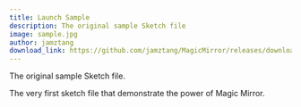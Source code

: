```yaml
---
title: Launch Sample
description: The original sample Sketch file
image: sample.jpg
author: jamztang
download_link: https://github.com/jamztang/MagicMirror/releases/download/v1.0/magicmirror-sample.sketch
---
```


The original sample Sketch file.

The very first sketch file that demonstrate the power of Magic Mirror.
